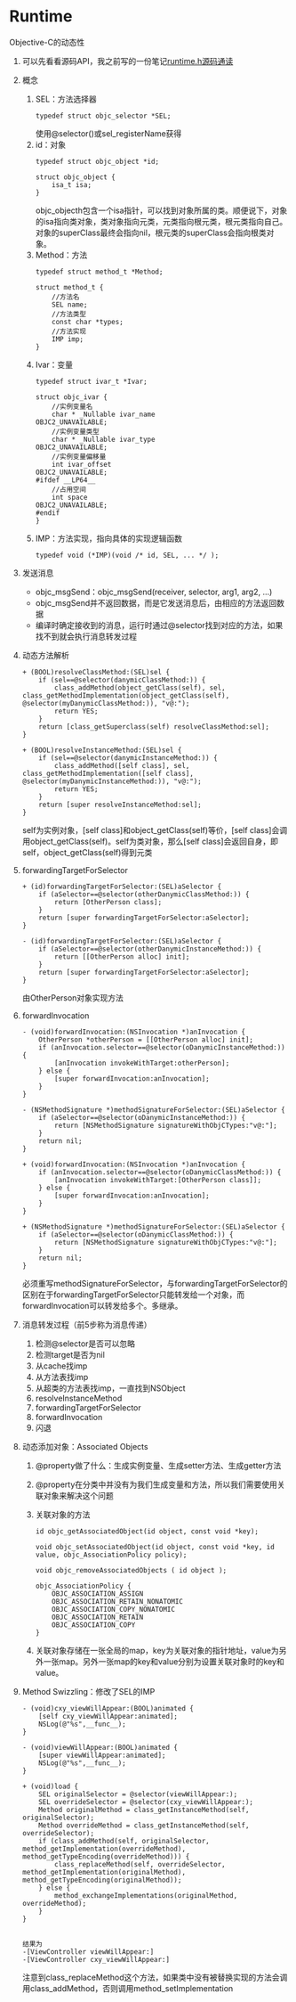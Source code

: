 # Runtime
Objective-C的动态性
1. 可以先看看源码API，我之前写的一份笔记[runtime.h源码通读](https://github.com/cxyer/iOSNote/wiki/runtime.h%E6%BA%90%E7%A0%81%E9%80%9A%E8%AF%BB)
2. 概念
    1. SEL：方法选择器
        ```objc
        typedef struct objc_selector *SEL;
        ```
        使用@selector()或sel_registerName获得
    2. id：对象
        ```objc
        typedef struct objc_object *id;

        struct objc_object {
            isa_t isa;
        }
        ```
        objc_objecth包含一个isa指针，可以找到对象所属的类。顺便说下，对象的isa指向类对象，类对象指向元类，元类指向根元类，根元类指向自己。对象的superClass最终会指向nil，根元类的superClass会指向根类对象。
    3. Method：方法
        ```objc
        typedef struct method_t *Method;

        struct method_t {
            //方法名
            SEL name;
            //方法类型
            const char *types;
            //方法实现
            IMP imp;
        }
        ```
    4. Ivar：变量
        ```objc
        typedef struct ivar_t *Ivar;
        
        struct objc_ivar {
            //实例变量名
            char * _Nullable ivar_name                               OBJC2_UNAVAILABLE;
            //实例变量类型
            char * _Nullable ivar_type                               OBJC2_UNAVAILABLE;
            //实例变量偏移量
            int ivar_offset                                          OBJC2_UNAVAILABLE;
        #ifdef __LP64__
            //占用空间
            int space                                                OBJC2_UNAVAILABLE;
        #endif
        }   
        ```
    5. IMP：方法实现，指向具体的实现逻辑函数
        ```objc
        typedef void (*IMP)(void /* id, SEL, ... */ );
        ```
3. 发送消息
    * objc_msgSend：objc_msgSend(receiver, selector, arg1, arg2, ...)
    * objc_msgSend并不返回数据，而是它发送消息后，由相应的方法返回数据
    * 编译时确定接收到的消息，运行时通过@selector找到对应的方法，如果找不到就会执行消息转发过程
4. 动态方法解析

    ```objc
    + (BOOL)resolveClassMethod:(SEL)sel {
        if (sel==@selector(danymicClassMethod:)) {
            class_addMethod(object_getClass(self), sel, class_getMethodImplementation(object_getClass(self), @selector(myDanymicClassMethod:)), "v@:");
            return YES;
        }
        return [class_getSuperclass(self) resolveClassMethod:sel];
    }

    + (BOOL)resolveInstanceMethod:(SEL)sel {
        if (sel==@selector(danymicInstanceMethod:)) {
            class_addMethod([self class], sel, class_getMethodImplementation([self class], @selector(myDanymicInstanceMethod:)), "v@:");
            return YES;
        }
        return [super resolveInstanceMethod:sel];
    }
    ```
    self为实例对象，[self class]和object_getClass(self)等价，[self class]会调用object_getClass(self)。self为类对象，那么[self class]会返回自身，即self，object_getClass(self)得到元类
5. forwardingTargetForSelector

    ```objc
    + (id)forwardingTargetForSelector:(SEL)aSelector {
        if (aSelector==@selector(otherDanymicClassMethod:)) {
            return [OtherPerson class];
        }
        return [super forwardingTargetForSelector:aSelector];
    }

    - (id)forwardingTargetForSelector:(SEL)aSelector {
        if (aSelector==@selector(otherDanymicInstanceMethod:)) {
            return [[OtherPerson alloc] init];
        }
        return [super forwardingTargetForSelector:aSelector];
    }
    ```
    由OtherPerson对象实现方法
6. forwardInvocation

    ```objc
    - (void)forwardInvocation:(NSInvocation *)anInvocation {
        OtherPerson *otherPerson = [[OtherPerson alloc] init];
        if (anInvocation.selector==@selector(oDanymicInstanceMethod:)) {
            [anInvocation invokeWithTarget:otherPerson];
        } else {
            [super forwardInvocation:anInvocation];
        }
    }

    - (NSMethodSignature *)methodSignatureForSelector:(SEL)aSelector {
        if (aSelector==@selector(oDanymicInstanceMethod:)) {
            return [NSMethodSignature signatureWithObjCTypes:"v@:"];
        }
        return nil;
    }

    + (void)forwardInvocation:(NSInvocation *)anInvocation {
        if (anInvocation.selector==@selector(oDanymicClassMethod:)) {
            [anInvocation invokeWithTarget:[OtherPerson class]];
        } else {
            [super forwardInvocation:anInvocation];
        }
    }

    + (NSMethodSignature *)methodSignatureForSelector:(SEL)aSelector {
        if (aSelector==@selector(oDanymicClassMethod:)) {
            return [NSMethodSignature signatureWithObjCTypes:"v@:"];
        }
        return nil;
    }
    ```
    必须重写methodSignatureForSelector，与forwardingTargetForSelector的区别在于forwardingTargetForSelector只能转发给一个对象，而forwardInvocation可以转发给多个。多继承。
7. 消息转发过程（前5步称为消息传递）
    1. 检测@selector是否可以忽略
    2. 检测target是否为nil
    3. 从cache找imp
    4. 从方法表找imp
    5. 从超类的方法表找imp，一直找到NSObject
    6. resolveInstanceMethod
    7. forwardingTargetForSelector
    8. forwardInvocation
    9. 闪退
8. 动态添加对象：Associated Objects
    1. @property做了什么：生成实例变量、生成setter方法、生成getter方法
    2. @property在分类中并没有为我们生成变量和方法，所以我们需要使用关联对象来解决这个问题
    3. 关联对象的方法

        ```objc
        id objc_getAssociatedObject(id object, const void *key);

        void objc_setAssociatedObject(id object, const void *key, id value, objc_AssociationPolicy policy);

        void objc_removeAssociatedObjects ( id object );

        objc_AssociationPolicy {
            OBJC_ASSOCIATION_ASSIGN
            OBJC_ASSOCIATION_RETAIN_NONATOMIC
            OBJC_ASSOCIATION_COPY_NONATOMIC
            OBJC_ASSOCIATION_RETAIN
            OBJC_ASSOCIATION_COPY
        }
        ```
    4. 关联对象存储在一张全局的map，key为关联对象的指针地址，value为另外一张map。另外一张map的key和value分别为设置关联对象时的key和value。
9. Method Swizzling：修改了SEL的IMP

    ```objc
    - (void)cxy_viewWillAppear:(BOOL)animated {
        [self cxy_viewWillAppear:animated];
        NSLog(@"%s",__func__);
    }

    - (void)viewWillAppear:(BOOL)animated {
        [super viewWillAppear:animated];
        NSLog(@"%s",__func__);
    }

    + (void)load {
        SEL originalSelector = @selector(viewWillAppear:);
        SEL overrideSelector = @selector(cxy_viewWillAppear:);
        Method originalMethod = class_getInstanceMethod(self, originalSelector);
        Method overrideMethod = class_getInstanceMethod(self, overrideSelector);
        if (class_addMethod(self, originalSelector, method_getImplementation(overrideMethod), method_getTypeEncoding(overrideMethod))) {
            class_replaceMethod(self, overrideSelector, method_getImplementation(originalMethod), method_getTypeEncoding(originalMethod));
        } else {
            method_exchangeImplementations(originalMethod, overrideMethod);
        }
    }


    结果为
    -[ViewController viewWillAppear:]
    -[ViewController cxy_viewWillAppear:]
    ```
    注意到class_replaceMethod这个方法，如果类中没有被替换实现的方法会调用class_addMethod，否则调用method_setImplementation
